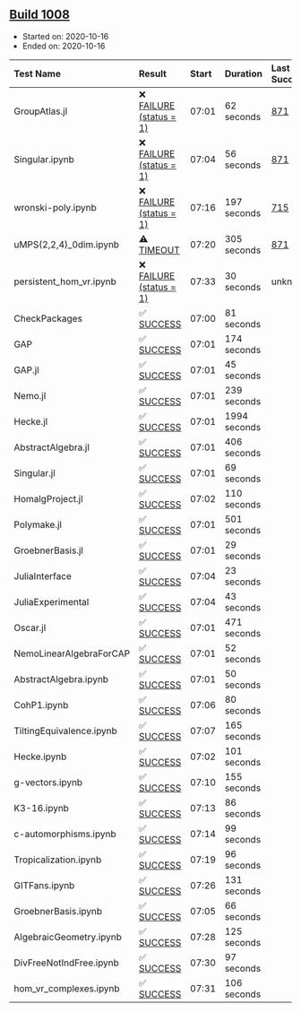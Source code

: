 ## [Build 1008](https://oscarci.mathematik.uni-kl.de/job/oscar-stable/1008/)

* Started on: 2020-10-16
* Ended on: 2020-10-16

| Test Name    | Result | Start | Duration | Last Success | First Failure |
|:-------------|:-------|:------|:---------|:-------------|:--------------|
| GroupAtlas.jl | ❌ [FAILURE (status = 1)](https://oscarci.mathematik.uni-kl.de/job/oscar-stable/1008/artifact/logs/build-1008/GroupAtlas.jl.log) | 07:01 | 62 seconds | [871](https://oscarci.mathematik.uni-kl.de/job/oscar-stable/871/) | [872](https://oscarci.mathematik.uni-kl.de/job/oscar-stable/872/) |
| Singular.ipynb | ❌ [FAILURE (status = 1)](https://oscarci.mathematik.uni-kl.de/job/oscar-stable/1008/artifact/logs/build-1008/Singular.ipynb.log) | 07:04 | 56 seconds | [871](https://oscarci.mathematik.uni-kl.de/job/oscar-stable/871/) | [872](https://oscarci.mathematik.uni-kl.de/job/oscar-stable/872/) |
| wronski-poly.ipynb | ❌ [FAILURE (status = 1)](https://oscarci.mathematik.uni-kl.de/job/oscar-stable/1008/artifact/logs/build-1008/wronski-poly.ipynb.log) | 07:16 | 197 seconds | [715](https://oscarci.mathematik.uni-kl.de/job/oscar-stable/715/) | [716](https://oscarci.mathematik.uni-kl.de/job/oscar-stable/716/) |
| uMPS(2,2,4)_0dim.ipynb | ⚠ [TIMEOUT](https://oscarci.mathematik.uni-kl.de/job/oscar-stable/1008/artifact/logs/build-1008/uMPS-2-2-4-_0dim.ipynb.log) | 07:20 | 305 seconds | [871](https://oscarci.mathematik.uni-kl.de/job/oscar-stable/871/) | [872](https://oscarci.mathematik.uni-kl.de/job/oscar-stable/872/) |
| persistent_hom_vr.ipynb | ❌ [FAILURE (status = 1)](https://oscarci.mathematik.uni-kl.de/job/oscar-stable/1008/artifact/logs/build-1008/persistent_hom_vr.ipynb.log) | 07:33 | 30 seconds | unknown | unknown |
| CheckPackages | ✅ [SUCCESS](https://oscarci.mathematik.uni-kl.de/job/oscar-stable/1008/artifact/logs/build-1008/CheckPackages.log) | 07:00 | 81 seconds |  |  |
| GAP | ✅ [SUCCESS](https://oscarci.mathematik.uni-kl.de/job/oscar-stable/1008/artifact/logs/build-1008/GAP.log) | 07:01 | 174 seconds |  |  |
| GAP.jl | ✅ [SUCCESS](https://oscarci.mathematik.uni-kl.de/job/oscar-stable/1008/artifact/logs/build-1008/GAP.jl.log) | 07:01 | 45 seconds |  |  |
| Nemo.jl | ✅ [SUCCESS](https://oscarci.mathematik.uni-kl.de/job/oscar-stable/1008/artifact/logs/build-1008/Nemo.jl.log) | 07:01 | 239 seconds |  |  |
| Hecke.jl | ✅ [SUCCESS](https://oscarci.mathematik.uni-kl.de/job/oscar-stable/1008/artifact/logs/build-1008/Hecke.jl.log) | 07:01 | 1994 seconds |  |  |
| AbstractAlgebra.jl | ✅ [SUCCESS](https://oscarci.mathematik.uni-kl.de/job/oscar-stable/1008/artifact/logs/build-1008/AbstractAlgebra.jl.log) | 07:01 | 406 seconds |  |  |
| Singular.jl | ✅ [SUCCESS](https://oscarci.mathematik.uni-kl.de/job/oscar-stable/1008/artifact/logs/build-1008/Singular.jl.log) | 07:01 | 69 seconds |  |  |
| HomalgProject.jl | ✅ [SUCCESS](https://oscarci.mathematik.uni-kl.de/job/oscar-stable/1008/artifact/logs/build-1008/HomalgProject.jl.log) | 07:02 | 110 seconds |  |  |
| Polymake.jl | ✅ [SUCCESS](https://oscarci.mathematik.uni-kl.de/job/oscar-stable/1008/artifact/logs/build-1008/Polymake.jl.log) | 07:01 | 501 seconds |  |  |
| GroebnerBasis.jl | ✅ [SUCCESS](https://oscarci.mathematik.uni-kl.de/job/oscar-stable/1008/artifact/logs/build-1008/GroebnerBasis.jl.log) | 07:01 | 29 seconds |  |  |
| JuliaInterface | ✅ [SUCCESS](https://oscarci.mathematik.uni-kl.de/job/oscar-stable/1008/artifact/logs/build-1008/JuliaInterface.log) | 07:04 | 23 seconds |  |  |
| JuliaExperimental | ✅ [SUCCESS](https://oscarci.mathematik.uni-kl.de/job/oscar-stable/1008/artifact/logs/build-1008/JuliaExperimental.log) | 07:04 | 43 seconds |  |  |
| Oscar.jl | ✅ [SUCCESS](https://oscarci.mathematik.uni-kl.de/job/oscar-stable/1008/artifact/logs/build-1008/Oscar.jl.log) | 07:01 | 471 seconds |  |  |
| NemoLinearAlgebraForCAP | ✅ [SUCCESS](https://oscarci.mathematik.uni-kl.de/job/oscar-stable/1008/artifact/logs/build-1008/NemoLinearAlgebraForCAP.log) | 07:01 | 52 seconds |  |  |
| AbstractAlgebra.ipynb | ✅ [SUCCESS](https://oscarci.mathematik.uni-kl.de/job/oscar-stable/1008/artifact/logs/build-1008/AbstractAlgebra.ipynb.log) | 07:01 | 50 seconds |  |  |
| CohP1.ipynb | ✅ [SUCCESS](https://oscarci.mathematik.uni-kl.de/job/oscar-stable/1008/artifact/logs/build-1008/CohP1.ipynb.log) | 07:06 | 80 seconds |  |  |
| TiltingEquivalence.ipynb | ✅ [SUCCESS](https://oscarci.mathematik.uni-kl.de/job/oscar-stable/1008/artifact/logs/build-1008/TiltingEquivalence.ipynb.log) | 07:07 | 165 seconds |  |  |
| Hecke.ipynb | ✅ [SUCCESS](https://oscarci.mathematik.uni-kl.de/job/oscar-stable/1008/artifact/logs/build-1008/Hecke.ipynb.log) | 07:02 | 101 seconds |  |  |
| g-vectors.ipynb | ✅ [SUCCESS](https://oscarci.mathematik.uni-kl.de/job/oscar-stable/1008/artifact/logs/build-1008/g-vectors.ipynb.log) | 07:10 | 155 seconds |  |  |
| K3-16.ipynb | ✅ [SUCCESS](https://oscarci.mathematik.uni-kl.de/job/oscar-stable/1008/artifact/logs/build-1008/K3-16.ipynb.log) | 07:13 | 86 seconds |  |  |
| c-automorphisms.ipynb | ✅ [SUCCESS](https://oscarci.mathematik.uni-kl.de/job/oscar-stable/1008/artifact/logs/build-1008/c-automorphisms.ipynb.log) | 07:14 | 99 seconds |  |  |
| Tropicalization.ipynb | ✅ [SUCCESS](https://oscarci.mathematik.uni-kl.de/job/oscar-stable/1008/artifact/logs/build-1008/Tropicalization.ipynb.log) | 07:19 | 96 seconds |  |  |
| GITFans.ipynb | ✅ [SUCCESS](https://oscarci.mathematik.uni-kl.de/job/oscar-stable/1008/artifact/logs/build-1008/GITFans.ipynb.log) | 07:26 | 131 seconds |  |  |
| GroebnerBasis.ipynb | ✅ [SUCCESS](https://oscarci.mathematik.uni-kl.de/job/oscar-stable/1008/artifact/logs/build-1008/GroebnerBasis.ipynb.log) | 07:05 | 66 seconds |  |  |
| AlgebraicGeometry.ipynb | ✅ [SUCCESS](https://oscarci.mathematik.uni-kl.de/job/oscar-stable/1008/artifact/logs/build-1008/AlgebraicGeometry.ipynb.log) | 07:28 | 125 seconds |  |  |
| DivFreeNotIndFree.ipynb | ✅ [SUCCESS](https://oscarci.mathematik.uni-kl.de/job/oscar-stable/1008/artifact/logs/build-1008/DivFreeNotIndFree.ipynb.log) | 07:30 | 97 seconds |  |  |
| hom_vr_complexes.ipynb | ✅ [SUCCESS](https://oscarci.mathematik.uni-kl.de/job/oscar-stable/1008/artifact/logs/build-1008/hom_vr_complexes.ipynb.log) | 07:31 | 106 seconds |  |  |
